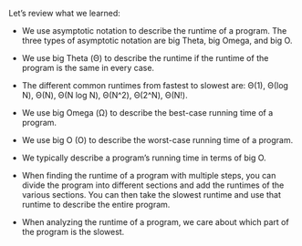 Let’s review what we learned:

- We use asymptotic notation to describe the runtime of a program. The three types of asymptotic notation are big Theta, big Omega, and big O.

- We use big Theta (Θ) to describe the runtime if the runtime of the program is the same in every case.

- The different common runtimes from fastest to slowest are: Θ(1), Θ(log N), Θ(N), Θ(N log N), Θ(N^2), Θ(2^N), Θ(N!).

- We use big Omega (Ω) to describe the best-case running time of a program.

- We use big O (O) to describe the worst-case running time of a program.

- We typically describe a program’s running time in terms of big O.

- When finding the runtime of a program with multiple steps, you can divide the program into different sections and add the runtimes of the various sections. You can then take the slowest runtime and use that runtime to describe the entire program.

- When analyzing the runtime of a program, we care about which part of the program is the slowest.
